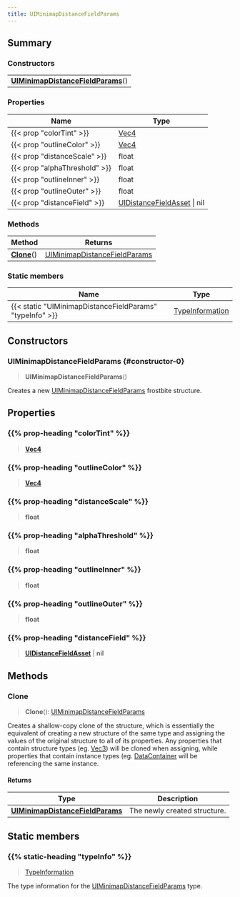 ```yaml
---
title: UIMinimapDistanceFieldParams
---
```



## Summary
### Constructors
| |
| ----------- |
| **[UIMinimapDistanceFieldParams](#constructor-0)**() |

### Properties
| Name | Type |
| ---- | ---- |
| {{< prop "colorTint" >}} | [Vec4](/vext/ref/shared/class/vec4) |
| {{< prop "outlineColor" >}} | [Vec4](/vext/ref/shared/class/vec4) |
| {{< prop "distanceScale" >}} | float |
| {{< prop "alphaThreshold" >}} | float |
| {{< prop "outlineInner" >}} | float |
| {{< prop "outlineOuter" >}} | float |
| {{< prop "distanceField" >}} | [UIDistanceFieldAsset](/vext/ref/fb/uidistancefieldasset) \| nil |

### Methods
| Method | Returns |
| ------ | ---- |
| **[Clone](#clone)**() | [UIMinimapDistanceFieldParams](/vext/ref/fb/uiminimapdistancefieldparams) |

### Static members
| Name | Type |
| ---- | ---- |
| {{< static "UIMinimapDistanceFieldParams" "typeInfo" >}} | [TypeInformation](/vext/ref/shared/class/typeinformation) |

## Constructors
### UIMinimapDistanceFieldParams {#constructor-0}
> **UIMinimapDistanceFieldParams**()

Creates a new [UIMinimapDistanceFieldParams](/vext/ref/fb/uiminimapdistancefieldparams) frostbite structure.

## Properties
### {{% prop-heading "colorTint" %}}
> **[Vec4](/vext/ref/shared/class/vec4)**

### {{% prop-heading "outlineColor" %}}
> **[Vec4](/vext/ref/shared/class/vec4)**

### {{% prop-heading "distanceScale" %}}
> **float**

### {{% prop-heading "alphaThreshold" %}}
> **float**

### {{% prop-heading "outlineInner" %}}
> **float**

### {{% prop-heading "outlineOuter" %}}
> **float**

### {{% prop-heading "distanceField" %}}
> **[UIDistanceFieldAsset](/vext/ref/fb/uidistancefieldasset)** | **nil**

## Methods
### Clone
> **Clone**(): [UIMinimapDistanceFieldParams](/vext/ref/fb/uiminimapdistancefieldparams)

Creates a shallow-copy clone of the structure, which is essentially the equivalent of creating a new structure of the same type and assigning the values of the original structure to all of its properties. Any properties that contain structure types (eg. [Vec3](/vext/ref/shared/class/vec3)) will be cloned when assigning, while properties that contain instance types (eg. [DataContainer](/vext/ref/shared/class/datacontainer) will be referencing the same instance.

#### Returns
| Type | Description |
| ---- | ----------- |
| **[UIMinimapDistanceFieldParams](/vext/ref/fb/uiminimapdistancefieldparams)** | The newly created structure. |

## Static members
### {{% static-heading "typeInfo" %}}
> [TypeInformation](/vext/ref/shared/class/typeinformation)

The type information for the [UIMinimapDistanceFieldParams](/vext/ref/fb/uiminimapdistancefieldparams) type.

